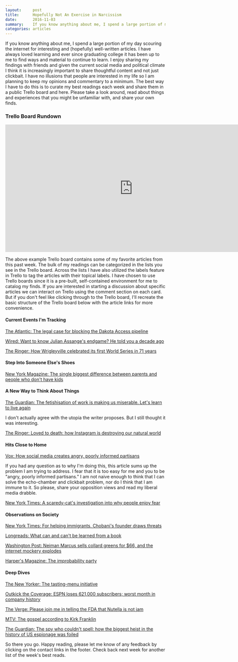 ```yaml
---
layout:     post
title:      Hopefully Not An Exercise in Narcissism
date:       2016-11-03
summary:    If you know anything about me, I spend a large portion of my day scouring the internet for interesting and (hopefully) well-written articles. I have always loved learning and ever since...
categories: articles
---
```


If you know anything about me, I spend a large portion of my day scouring the internet for interesting and (hopefully) well-written articles. I have always loved learning and ever since graduating college it has been up to me to find ways and material to continue to learn. I enjoy sharing my findings with friends and given the current social media and political climate I think it is increasingly important to share thoughtful content and not just clickbait. I have no illusions that people are interested in my life so I am planning to keep my opinions and commentary to a minimum. The best way I have to do this is to curate my best readings each week and share them in a public Trello board and here. Please take a look around, read about things and experiences that you might be unfamiliar with, and share your own finds.

<h3>Trello Board Rundown</h3>

<iframe src="https://trello.com/b/jZeQ2RWt.html" width="800" height="400" frameborder="0" style="border:0" allowfullscreen></iframe>

The above example Trello board contains some of my favorite articles from this past week. The bulk of my readings can be categorized in the lists you see in the Trello board. Across the lists I have also utilized the labels feature in Trello to tag the articles with their topical labels. I have chosen to use Trello boards since it is a pre-built, self-contained environment for me to catalog my finds. If you are interested in starting a discussion about specific articles we can interact on Trello using the comment section on each card. But if you don't feel like clicking through to the Trello board, I'll recreate the basic structure of the Trello board below with the article links for more convenience.

<h4>Current Events I'm Tracking</h4>

<a href="http://www.theatlantic.com/technology/archive/2016/09/dapl-dakota-sitting-rock-sioux/499178/">The Atlantic: The legal case for blocking the Dakota Access pipeline</a>

<a href="https://www.wired.com/2016/10/want-know-julian-assanges-endgame-told-decade-ago/">Wired: Want to know Julian Assange's endgame? He told you a decade ago</a>

<a href="https://theringer.com/how-wrigleyville-celebrated-its-first-world-series-in-71-years-39170d42e54b#.y5ev47oeg">The Ringer: How Wrigleyville celebrated its first World Series in 71 years</a>

<h4>Step Into Someone Else's Shoes</h4>
<a href="http://nymag.com/thecut/2016/09/the-biggest-difference-between-parents-and-non-parents.html">New York Magazine: The single biggest difference between parents and people who don't have kids</a>

<h4>A New Way to Think About Things</h4>

<a href="https://www.theguardian.com/commentisfree/2016/oct/26/fetishisation-work-miserable-long-hours-poor-pay?">The Guardian: The fetishisation of work is making us miserable. Let's learn to live again</a>
<p>I don't actually agree with the utopia the writer proposes. But I still thought it was interesting.</p>

<a href="https://theringer.com/instagram-geotagging-ruining-parks-f65b529d5e28#.ebjr9igdk">The Ringer: Loved to death: how Instagram is destroying our natural world</a>

<h4>Hits Close to Home</h4>

<a href="http://www.vox.com/policy-and-politics/2016/10/26/13413292/social-media-disrupting-politics">Vox: How social media creates angry, poorly informed partisans</a>
<p>If you had any question as to why I'm doing this, this article sums up the problem I am trying to address. I fear that it is too easy for me and you to be "angry, poorly informed partisans." I am not naive enough to think that I can solve the echo-chamber and clickbait problem, nor do I think that I am immune to it. So please, share your opposition views and read my liberal media drabble.</p>

<a href="http://www.nytimes.com/2016/10/29/science/why-do-people-liked-being-scared.html">New York Times: A scaredy-cat's investigation into why people enjoy fear</a>

<h4>Observations on Society</h4>

<a href="http://www.nytimes.com/2016/11/01/business/for-helping-immigrants-chobanis-founder-draws-threats.html?&_r=0">New York Times: For helping immigrants, Chobani's founder draws threats</a>

<a href="https://blog.longreads.com/2016/11/01/what-can-and-cant-be-learned-from-a-book/">Longreads: What can and can't be learned from a book</a>

<a href="https://www.washingtonpost.com/news/food/wp/2016/11/02/neiman-marcus-sells-collard-greens-for-66-and-the-internet-mockery-explodes/">Washington Post: Neiman Marcus sells collard greens for $66, and the internet mockery explodes</a>

<a href="http://harpers.org/archive/2016/06/the-improbability-party/">Harper's Magazine: The improbability party</a>

<h4>Deep Dives</h4>

<a href="http://www.newyorker.com/magazine/2016/04/04/gustu-fine-dining-for-a-better-world">The New Yorker: The tasting-menu initiative</a>

<a href="http://www.outkickthecoverage.com/espn-loses-621-000-subscribers-worst-month-in-company-history-102916">Outkick the Coverage: ESPN loses 621,000 subscribers; worst month in company history</a>

<a href="http://www.theverge.com/2016/11/2/13491156/fda-nutella-serving-size-jam-dessert-topping">The Verge: Please join me in telling the FDA that Nutella is not jam</a>

<a href="http://www.mtv.com/news/interactive/kirk-franklin-cover-story/">MTV: The gospel according to Kirk Franklin</a>

<a href="https://www.theguardian.com/world/2016/oct/26/spy-couldnt-spell-how-biggest-heists-us-espionage-history-foiled">The Guardian: The spy who couldn't spell: how the biggest heist in the history of US espionage was foiled</a>

So there you go. Happy reading, please let me know of any feedback by clicking on the contact links in the footer. Check back next week for another list of the week's best reads.
